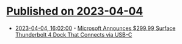 # [Published on 2023-04-04](index.md)

* [2023-04-04, 16:02:00](https://tech.slashdot.org/story/23/04/04/163208/microsoft-announces-29999-surface-thunderbolt-4-dock-that-connects-via-usb-c?utm_source=rss1.0mainlinkanon&utm_medium=feed) - [Microsoft Announces $299.99 Surface Thunderbolt 4 Dock That Connects via USB-C](https://tech.slashdot.org/story/23/04/04/163208/microsoft-announces-29999-surface-thunderbolt-4-dock-that-connects-via-usb-c?utm_source=rss1.0mainlinkanon&utm_medium=feed)
